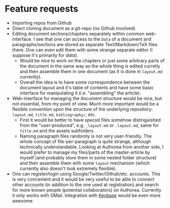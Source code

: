 # Feature requests

- Importing repos from Github
- Direct cloning document as a git-repo (no Github involved)
- Editing document sections/chapters separately within common web-interface.
  I see that one can access to the `Data` of a document and paragraphs/sections are stored as separate Text/Markdown/TeX files there. One can even edit them with some strange separate editor (I suppose it's primarily for _data_).
  + Would be nice to work on the chapters or just some arbitrary parts of the document in the same way as the whole thing is edited curretly and then assemble them in one document (as it is done in `layout.md` currently).
  + Overall the idea is to have some correspondence between the document layout and it's table of contents and have some basic interface for manipulating it (i.e. "assembling" the article).
- Web-interface for managing the document structure would be nice, but not essential, from my point of view. Much more important would be a flexible convention upon the structure of the underlying repository: `layout.md`, `title.md`, `bibliography/`, etc.
  + First it would be better to have _special_ files somehow distinguished from the "user-produced", e.g. `_layout.md` or `.layout.md`, same for `title.md` and the assets subfolders
  + Naming paragraph files randomly is not very user-friendly. The whole concept of file-per-paragraph is quite strange, although technically understandable. Looking at Authorea from another side, I would prefer to manage my files/parts of the master-article by myself (and probably store them in some nested folder structure) and then assemble them with some `layout` mechanism (which currently also doesn't look extremely flexible).
- One can register/login using Google/Twitter/Github/etc. accounts. This is very concenient and it would be very useful to be able to connect other accounts (in addition to the one used at registration) and search for more known people (potential collaborators) on Authorea. Currently it only works with GMail. Integration with [Keybase](https://keybase.io) would be even more awesome.
